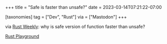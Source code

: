 +++
title = "Safe is faster than unsafe?"
date = 2023-03-14T07:21:22-07:00

[taxonomies]
tag = ["Dev", "Rust"]
via = ["Mastodon"]
+++

via [Rust Weekly](https://mastodon.social/@rust_discussions/110021092996961287): why is safe version of function faster than unsafe?

<!-- more -->

[Rust Playground](https://play.rust-lang.org/?version=stable&mode=release&edition=2021&gist=50967ef2072076df69fbe8169b26cf3b)

